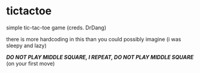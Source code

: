 # tictactoe
simple tic-tac-toe game (creds. DrDang)

there is more hardcoding in this than you could possibly imagine (i was sleepy and lazy)

***DO NOT PLAY MIDDLE SQUARE, I REPEAT, DO NOT PLAY MIDDLE SQUARE*** (on your first move)
